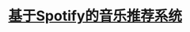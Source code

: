 # [基于Spotify的音乐推荐系统](https://www.kaggle.com/competitions/kkbox-music-recommendation-challenge/overview)